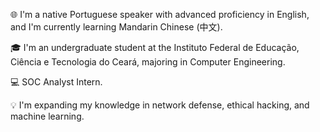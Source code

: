 🌐 I'm a native Portuguese speaker with advanced proficiency in English, and I'm currently learning Mandarin Chinese (中文).

🎓 I'm an undergraduate student at the Instituto Federal de Educação, Ciência e Tecnologia do Ceará, majoring in Computer Engineering.

💻 SOC Analyst Intern.

💡 I'm expanding my knowledge in network defense, ethical hacking, and machine learning.
